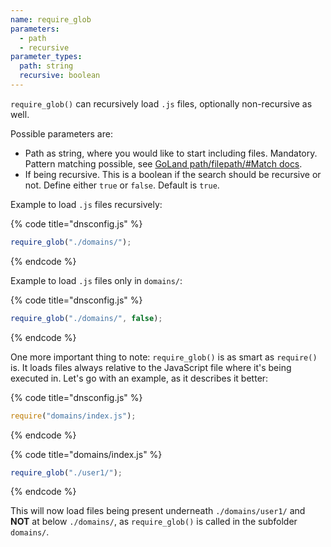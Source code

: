 ```yaml
---
name: require_glob
parameters:
  - path
  - recursive
parameter_types:
  path: string
  recursive: boolean
---
```


`require_glob()` can recursively load `.js` files, optionally non-recursive as well.

Possible parameters are:

- Path as string, where you would like to start including files. Mandatory. Pattern matching possible, see [GoLand path/filepath/#Match docs](https://golang.org/pkg/path/filepath/#Match).
- If being recursive. This is a boolean if the search should be recursive or not. Define either `true` or `false`. Default is `true`.

Example to load `.js` files recursively:

{% code title="dnsconfig.js" %}
```javascript
require_glob("./domains/");
```
{% endcode %}

Example to load `.js` files only in `domains/`:

{% code title="dnsconfig.js" %}
```javascript
require_glob("./domains/", false);
```
{% endcode %}

One more important thing to note: `require_glob()` is as smart as `require()` is. It loads files always relative to the JavaScript
file where it's being executed in. Let's go with an example, as it describes it better:

{% code title="dnsconfig.js" %}
```javascript
require("domains/index.js");
```
{% endcode %}

{% code title="domains/index.js" %}
```javascript
require_glob("./user1/");
```
{% endcode %}

This will now load files being present underneath `./domains/user1/` and **NOT** at below `./domains/`, as `require_glob()`
is called in the subfolder `domains/`.

